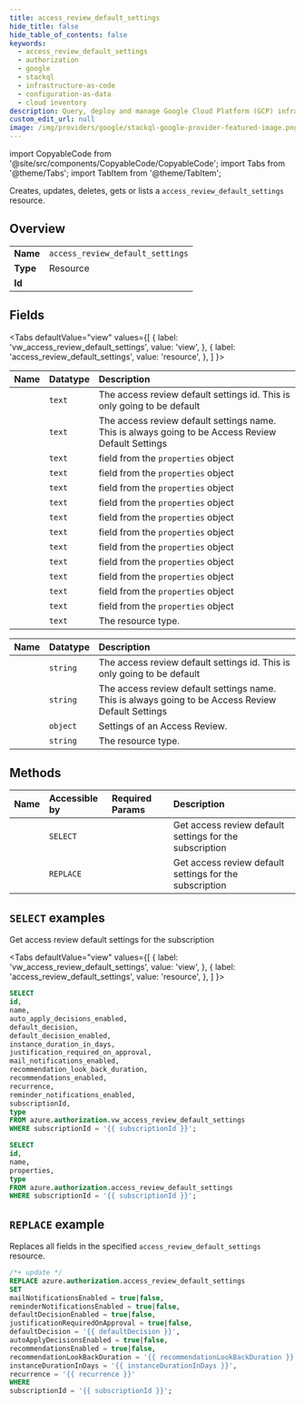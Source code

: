 ```yaml
---
title: access_review_default_settings
hide_title: false
hide_table_of_contents: false
keywords:
  - access_review_default_settings
  - authorization
  - google
  - stackql
  - infrastructure-as-code
  - configuration-as-data
  - cloud inventory
description: Query, deploy and manage Google Cloud Platform (GCP) infrastructure and resources using SQL
custom_edit_url: null
image: /img/providers/google/stackql-google-provider-featured-image.png
---
```


import CopyableCode from '@site/src/components/CopyableCode/CopyableCode';
import Tabs from '@theme/Tabs';
import TabItem from '@theme/TabItem';

Creates, updates, deletes, gets or lists a <code>access_review_default_settings</code> resource.

## Overview
<table><tbody>
<tr><td><b>Name</b></td><td><code>access_review_default_settings</code></td></tr>
<tr><td><b>Type</b></td><td>Resource</td></tr>
<tr><td><b>Id</b></td><td><CopyableCode code="azure.authorization.access_review_default_settings" /></td></tr>
</tbody></table>

## Fields
<Tabs
    defaultValue="view"
    values={[
        { label: 'vw_access_review_default_settings', value: 'view', },
        { label: 'access_review_default_settings', value: 'resource', },
    ]
}>
<TabItem value="view">

| Name | Datatype | Description |
|:-----|:---------|:------------|
| <CopyableCode code="id" /> | `text` | The access review default settings id. This is only going to be default |
| <CopyableCode code="name" /> | `text` | The access review default settings name. This is always going to be Access Review Default Settings |
| <CopyableCode code="auto_apply_decisions_enabled" /> | `text` | field from the `properties` object |
| <CopyableCode code="default_decision" /> | `text` | field from the `properties` object |
| <CopyableCode code="default_decision_enabled" /> | `text` | field from the `properties` object |
| <CopyableCode code="instance_duration_in_days" /> | `text` | field from the `properties` object |
| <CopyableCode code="justification_required_on_approval" /> | `text` | field from the `properties` object |
| <CopyableCode code="mail_notifications_enabled" /> | `text` | field from the `properties` object |
| <CopyableCode code="recommendation_look_back_duration" /> | `text` | field from the `properties` object |
| <CopyableCode code="recommendations_enabled" /> | `text` | field from the `properties` object |
| <CopyableCode code="recurrence" /> | `text` | field from the `properties` object |
| <CopyableCode code="reminder_notifications_enabled" /> | `text` | field from the `properties` object |
| <CopyableCode code="subscriptionId" /> | `text` | field from the `properties` object |
| <CopyableCode code="type" /> | `text` | The resource type. |
</TabItem>
<TabItem value="resource">

| Name | Datatype | Description |
|:-----|:---------|:------------|
| <CopyableCode code="id" /> | `string` | The access review default settings id. This is only going to be default |
| <CopyableCode code="name" /> | `string` | The access review default settings name. This is always going to be Access Review Default Settings |
| <CopyableCode code="properties" /> | `object` | Settings of an Access Review. |
| <CopyableCode code="type" /> | `string` | The resource type. |
</TabItem></Tabs>

## Methods
| Name | Accessible by | Required Params | Description |
|:-----|:--------------|:----------------|:------------|
| <CopyableCode code="get" /> | `SELECT` | <CopyableCode code="subscriptionId" /> | Get access review default settings for the subscription |
| <CopyableCode code="put" /> | `REPLACE` | <CopyableCode code="subscriptionId" /> | Get access review default settings for the subscription |

## `SELECT` examples

Get access review default settings for the subscription

<Tabs
    defaultValue="view"
    values={[
        { label: 'vw_access_review_default_settings', value: 'view', },
        { label: 'access_review_default_settings', value: 'resource', },
    ]
}>
<TabItem value="view">

```sql
SELECT
id,
name,
auto_apply_decisions_enabled,
default_decision,
default_decision_enabled,
instance_duration_in_days,
justification_required_on_approval,
mail_notifications_enabled,
recommendation_look_back_duration,
recommendations_enabled,
recurrence,
reminder_notifications_enabled,
subscriptionId,
type
FROM azure.authorization.vw_access_review_default_settings
WHERE subscriptionId = '{{ subscriptionId }}';
```
</TabItem>
<TabItem value="resource">


```sql
SELECT
id,
name,
properties,
type
FROM azure.authorization.access_review_default_settings
WHERE subscriptionId = '{{ subscriptionId }}';
```
</TabItem></Tabs>


## `REPLACE` example

Replaces all fields in the specified <code>access_review_default_settings</code> resource.

```sql
/*+ update */
REPLACE azure.authorization.access_review_default_settings
SET 
mailNotificationsEnabled = true|false,
reminderNotificationsEnabled = true|false,
defaultDecisionEnabled = true|false,
justificationRequiredOnApproval = true|false,
defaultDecision = '{{ defaultDecision }}',
autoApplyDecisionsEnabled = true|false,
recommendationsEnabled = true|false,
recommendationLookBackDuration = '{{ recommendationLookBackDuration }}',
instanceDurationInDays = '{{ instanceDurationInDays }}',
recurrence = '{{ recurrence }}'
WHERE 
subscriptionId = '{{ subscriptionId }}';
```
